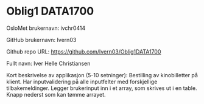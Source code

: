 # Oblig1 DATA1700

OsloMet brukernavn: ivchr0414

GitHub brukernavn: Ivern03

Github repo URL: https://github.com/Ivern03/Oblig1DATA1700

Fullt navn: Iver Helle Christiansen

Kort beskrivelse av applikasjon (5-10 setninger):
Bestilling av kinobilletter på klient.
Har inputvalidering på alle inputfelter med forskjellige tilbakemeldinger.
Legger brukerinput inn i et array, som skrives ut i en table.
Knapp nederst som kan tømme arrayet.
